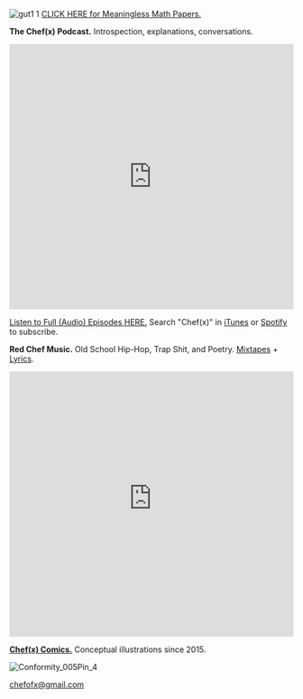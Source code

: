 ![gut1 1](https://user-images.githubusercontent.com/25256570/50060037-60cd1380-0143-11e9-8900-f682b8071d5e.png)
[](https://drive.google.com/open?id=1rsG8FJndwGp2N7rGXBk1TpqgTqXBEsU5) [CLICK HERE for Meaningless Math Papers.](https://drive.google.com/open?id=1eIErGm1g7K4sz4WCqiIOiKoobbV-yN7-)

**The Chef(x) Podcast.** Introspection, explanations, conversations.

<iframe width="100%" height="470" src="https://www.youtube.com/embed/aU7i5d3CXcE" frameborder="0" allow="accelerometer; autoplay; encrypted-media; gyroscope; picture-in-picture" allowfullscreen></iframe>

[Listen to Full (Audio) Episodes HERE.](https://www.youtube.com/playlist?list=PLpf-EegYnknQoeSkuJC-Tj7xEVUT-hO1a) Search "Chef(x)" in [iTunes](https://itunes.apple.com/us/podcast/the-chef-x-podcast/id1304107115?mt=2) or [Spotify](https://open.spotify.com/show/2621Jbw5efMNSr9MeSAR7M) to subscribe.  

**Red Chef Music.** Old School Hip-Hop, Trap Shit, and Poetry. [Mixtapes](https://soundcloud.com/redchef/albums) + [Lyrics](https://drive.google.com/open?id=1YJFqU4T3h9VbFE0tUbFX0o1KQvKV_XUc).


<iframe width="100%" height="470" src="https://www.youtube-nocookie.com/embed/_1yFLKZ7sPQ" frameborder="0" allow="accelerometer; autoplay; encrypted-media; gyroscope; picture-in-picture" allowfullscreen></iframe>

[**Chef(x) Comics.**](https://www.instagram.com/chefofx/?hl=en) Conceptual illustrations since 2015. 

![Conformity_005Pin_4](https://user-images.githubusercontent.com/25256570/56599673-e35f5700-65ab-11e9-970d-19f61118cd21.png)

chefofx@gmail.com    
